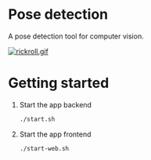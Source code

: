 # Pose detection
A pose detection tool for computer vision.

[![rickroll.gif](https://i.postimg.cc/QM22zj9W/rickroll.gif)](https://postimg.cc/GBjg8wjc)

# Getting started
1. Start the app backend
    ``` bash
    ./start.sh
    ```

2. Start the app frontend
    ``` bash
    ./start-web.sh
    ```
